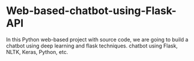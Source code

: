 # Web-based-chatbot-using-Flask-API
In this Python web-based project with source code, we are going to build a chatbot using deep learning and flask techniques. chatbot using Flask, NLTK, Keras, Python, etc.
